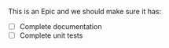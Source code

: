 This is an Epic and we should make sure it has:

- [ ] Complete documentation
- [ ] Complete unit tests
